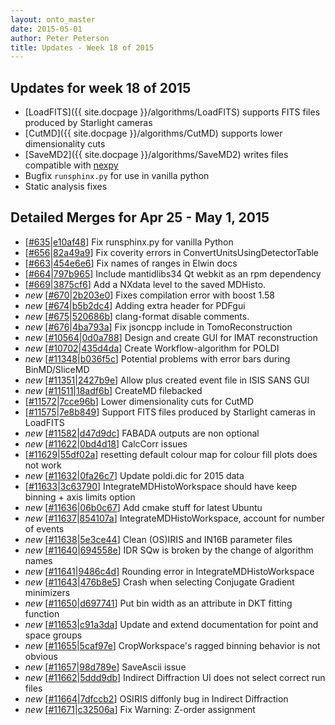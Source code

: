 ```yaml
---
layout: onto_master
date: 2015-05-01
author: Peter Peterson
title: Updates - Week 18 of 2015
---
```

Updates for week 18 of 2015
---------------------------
* [LoadFITS]({{ site.docpage }}/algorithms/LoadFITS) supports FITS files produced by Starlight cameras
* [CutMD]({{ site.docpage }}/algorithms/CutMD) supports lower dimensionality cuts
* [SaveMD2]({{ site.docpage }}/algorithms/SaveMD2) writes files compatible with [nexpy](https://github.com/nexpy/nexpy)
* Bugfix `runsphinx.py` for use in vanilla python
* Static analysis fixes

Detailed Merges for Apr 25 - May 1, 2015
----------------------------------------
* \[[#635](https://github.com/mantidproject/mantid/pull/635)\|[e10af48](https://github.com/mantidproject/mantid/commit/e10af484938f9f04506a0dc542114c804b222745)\] Fix runsphinx.py for vanilla Python
* \[[#656](https://github.com/mantidproject/mantid/pull/656)\|[82a49a9](https://github.com/mantidproject/mantid/commit/82a49a97dc0e033afd16542a88d97df1da52244c)\] Fix coverity errors in ConvertUnitsUsingDetectorTable
* \[[#663](https://github.com/mantidproject/mantid/pull/663)\|[454e6e6](https://github.com/mantidproject/mantid/commit/454e6e6c510501fdaae70c8f99ad28b96c2f4ed0)\] Fix names of ranges in Elwin docs
* \[[#664](https://github.com/mantidproject/mantid/pull/664)\|[797b965](https://github.com/mantidproject/mantid/commit/797b9659202988c1dc8a5432ccf4ad554b3f8525)\] Include mantidlibs34 Qt webkit as an rpm dependency
* \[[#669](https://github.com/mantidproject/mantid/pull/669)\|[3875cf6](https://github.com/mantidproject/mantid/commit/3875cf6ffc58834dad0939c0e1b34df86c88a1ed)\] Add a NXdata level to the saved MDHisto.
* *new* \[[#670](https://github.com/mantidproject/mantid/pull/670)\|[2b203e0](https://github.com/mantidproject/mantid/commit/2b203e0eb6fbb24677af48b6a3ab26ba35dd2806)\] Fixes compilation error with boost 1.58
* *new* \[[#674](https://github.com/mantidproject/mantid/pull/674)\|[b5b2dc4](https://github.com/mantidproject/mantid/commit/b5b2dc4b05e52fc7d2e7e5bea22eaf9bbbca0559)\] Adding extra header for PDFgui
* *new* \[[#675](https://github.com/mantidproject/mantid/pull/675)\|[520686b](https://github.com/mantidproject/mantid/commit/520686bd616e15ce16bf672965be9fa4658a9567)\] clang-format disable comments.
* *new* \[[#676](https://github.com/mantidproject/mantid/pull/676)\|[4ba793a](https://github.com/mantidproject/mantid/commit/4ba793ab9c0615a9276201fb084421d3ec58e5de)\] Fix jsoncpp include in TomoReconstruction
* *new* \[[#10564](http://trac.mantidproject.org/mantid/ticket/10564)\|[0d0a788](https://github.com/mantidproject/mantid/commit/0d0a78839f81f68f06f362b6980bf93f349efc9c)\] Design and create GUI for IMAT reconstruction
* *new* \[[#10702](http://trac.mantidproject.org/mantid/ticket/10702)\|[435d4da](https://github.com/mantidproject/mantid/commit/435d4dab38a9a325ca472a1265f8953cd72ac362)\] Create Workflow-algorithm for POLDI
* *new* \[[#11348](http://trac.mantidproject.org/mantid/ticket/11348)\|[b036f5c](https://github.com/mantidproject/mantid/commit/b036f5cdc459b5ed995f1736d0a895be1c511a67)\] Potential problems with error bars during BinMD/SliceMD
* *new* \[[#11351](http://trac.mantidproject.org/mantid/ticket/11351)\|[2427b9e](https://github.com/mantidproject/mantid/commit/2427b9e7e37cfd4e233420b111e33aa30f7afa59)\] Allow plus created event file in ISIS SANS GUI
* *new* \[[#11511](http://trac.mantidproject.org/mantid/ticket/11511)\|[18adf6b](https://github.com/mantidproject/mantid/commit/18adf6b47c88afcf1fc46ae317a5f2fd9ad1e921)\] CreateMD filebacked
* \[[#11572](http://trac.mantidproject.org/mantid/ticket/11572)\|[7cce96b](https://github.com/mantidproject/mantid/commit/7cce96b07c0a9b57cfee4a3b2e20b26767e99c75)\] Lower dimensionality cuts for CutMD
* \[[#11575](http://trac.mantidproject.org/mantid/ticket/11575)\|[7e8b849](https://github.com/mantidproject/mantid/commit/7e8b849d3e6ebffb73ab840ad74c6e5152eefa64)\] Support FITS files produced by Starlight cameras in LoadFITS
* *new* \[[#11582](http://trac.mantidproject.org/mantid/ticket/11582)\|[d47d9dc](https://github.com/mantidproject/mantid/commit/d47d9dcf5585020fd70e8a66e4f67c70edc94804)\] FABADA outputs are non optional
* *new* \[[#11622](http://trac.mantidproject.org/mantid/ticket/11622)\|[0bd4d18](https://github.com/mantidproject/mantid/commit/0bd4d185aa9d753add06d4fc6742fbdd60627031)\] CalcCorr issues
* \[[#11629](http://trac.mantidproject.org/mantid/ticket/11629)\|[55df02a](https://github.com/mantidproject/mantid/commit/55df02afd0a68616d97d266877469ebb9d5d9b03)\] resetting default colour map for colour fill plots does not work
* *new* \[[#11632](http://trac.mantidproject.org/mantid/ticket/11632)\|[0fa26c7](https://github.com/mantidproject/mantid/commit/0fa26c71c7123b64af38b2995c56e6eacfa9b24b)\] Update poldi.dic for 2015 data
* \[[#11633](http://trac.mantidproject.org/mantid/ticket/11633)\|[3c63790](https://github.com/mantidproject/mantid/commit/3c637900cf128f6f119f67f8584eadb8ad39f06d)\] IntegrateMDHistoWorkspace should have keep binning + axis limits option
* *new* \[[#11636](http://trac.mantidproject.org/mantid/ticket/11636)\|[06b0c67](https://github.com/mantidproject/mantid/commit/06b0c67fd7f69d5786a25415bba7d2b0292b40df)\] Add cmake stuff for latest Ubuntu
* *new* \[[#11637](http://trac.mantidproject.org/mantid/ticket/11637)\|[854107a](https://github.com/mantidproject/mantid/commit/854107aa1063eee2fdc10bdae253fdf2087bcc0b)\] IntegrateMDHistoWorkspace, account for number of events
* *new* \[[#11638](http://trac.mantidproject.org/mantid/ticket/11638)\|[5e3ce44](https://github.com/mantidproject/mantid/commit/5e3ce448daa55201a8b7d3aafd3612872c64248f)\] Clean (OS)IRIS and IN16B parameter files
* *new* \[[#11640](http://trac.mantidproject.org/mantid/ticket/11640)\|[694558e](https://github.com/mantidproject/mantid/commit/694558e05ccde461f5d8cdf3e60582ec01cfbd03)\] IDR SQw is broken by the change of algorithm names
* *new* \[[#11641](http://trac.mantidproject.org/mantid/ticket/11641)\|[9486c4d](https://github.com/mantidproject/mantid/commit/9486c4d3b8d01e01da968790ffb15017121e6613)\] Rounding error in IntegrateMDHistoWorkspace
* *new* \[[#11643](http://trac.mantidproject.org/mantid/ticket/11643)\|[476b8e5](https://github.com/mantidproject/mantid/commit/476b8e5de822288c2213eb31eda9aac1a2525170)\] Crash when selecting Conjugate Gradient minimizers
* *new* \[[#11650](http://trac.mantidproject.org/mantid/ticket/11650)\|[d697741](https://github.com/mantidproject/mantid/commit/d697741b934992ae03b20247634cfdf7072bc52f)\] Put bin width as an attribute in DKT fitting function
* *new* \[[#11653](http://trac.mantidproject.org/mantid/ticket/11653)\|[c91a3da](https://github.com/mantidproject/mantid/commit/c91a3da4b158c85564c806b729c48c68ab7a4fb4)\] Update and extend documentation for point and space groups
* *new* \[[#11655](http://trac.mantidproject.org/mantid/ticket/11655)\|[5caf97e](https://github.com/mantidproject/mantid/commit/5caf97ee32b34ca5320404dfdbfa4a5668299c62)\] CropWorkspace's ragged binning behavior is not obvious
* *new* \[[#11657](http://trac.mantidproject.org/mantid/ticket/11657)\|[98d789e](https://github.com/mantidproject/mantid/commit/98d789ec511d4f3664a9b03d5a4d2bd2e26119ab)\] SaveAscii issue
* *new* \[[#11662](http://trac.mantidproject.org/mantid/ticket/11662)\|[5ddd9db](https://github.com/mantidproject/mantid/commit/5ddd9db1504473bd5f73b823cb4c2de5a844791d)\] Indirect Diffraction UI does not select correct run files
* *new* \[[#11664](http://trac.mantidproject.org/mantid/ticket/11664)\|[7dfccb2](https://github.com/mantidproject/mantid/commit/7dfccb204ca134aad3d6ae3defd7f968ec917844)\] OSIRIS diffonly bug in Indirect Diffraction
* *new* \[[#11671](http://trac.mantidproject.org/mantid/ticket/11671)\|[c32506a](https://github.com/mantidproject/mantid/commit/c32506a21297b3001f651822c13c98723554656d)\] Fix Warning: Z-order assignment
